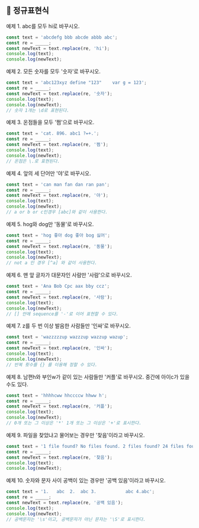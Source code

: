 ## 📌 정규표현식



예제 1. abc를 모두 hi로 바꾸시오.

```js
const text = 'abcdefg bbb abcde abbb abc';
const re = _____;
const newText = text.replace(re, 'hi');
console.log(text);
console.log(newText);
```



예제 2. 모든 숫자를 모두 '숫자'로 바꾸시오.

```js
const text = 'abc123xyz define "123" 	var g = 123';
const re = _____;
const newText = text.replace(re, '숫자');
console.log(text);
console.log(newText);
// 숫자 1개는 \d로 표현된다.
```



예제 3. 온점들을 모두 '쩜'으로 바꾸시오.

```js
const text = 'cat. 896. abc1 ?=+.';
const re = _____;
const newText = text.replace(re, '쩜');
console.log(text);
console.log(newText);
// 온점은 \.로 표현된다.
```



예제 4. 앞의 세 단어만  '야'로 바꾸시오.

```js
const text = 'can man fan dan ran pan';
const re = _____;
const newText = text.replace(re, '야');
console.log(text);
console.log(newText);
// a or b or c인경우 [abc]와 같이 사용한다.
```



예제 5. hog와 dog만 '동물'로 바꾸시오.

```js
const text = 'hog 좋아 dog 좋아 bog 싫어';
const re = _____;
const newText = text.replace(re, '동물');
console.log(text);
console.log(newText);
// not a 인 경우 [^a] 와 같이 사용한다.
```



예제 6. 맨 앞 글자가 대문자인 사람만 '사람'으로 바꾸시오.

```js
const text = 'Ana Bob Cpc aax bby ccz';
const re = _____;
const newText = text.replace(re, '사람');
console.log(text);
console.log(newText);
// [] 안에 sequence를 '-'로 이어 표현할 수 있다.
```



예제 7. z를 두 번 이상 발음한 사람들만 '인싸'로 바꾸시오.

```js
const text = 'wazzzzzup wazzzup wazzup wazup';
const re = _____;
const newText = text.replace(re, '인싸');
console.log(text);
console.log(newText);
// 반복 횟수를 {} 를 이용해 정할 수 있다.
```



예제 8. 남편h와 부인w가 같이 있는 사람들만 '커플'로 바꾸시오. 중간에 아이c가 있을 수도 있다.

```js
const text = 'hhhhcww hhccccw hhww h';
const re = _____;
const newText = text.replace(re, '커플');
console.log(text);
console.log(newText);
// 0개 또는 그 이상은 '*' 1개 또는 그 이상은 '+'로 표시한다.
```



예제 9. 파일을 찾았냐고 물어보는 경우만 '찾음'이라고 바꾸시오.

```js
const text = '1 file found? No files found.	2 files found? 24 files found?';
const re = _____;
const newText = text.replace(re, '찾음');
console.log(text);
console.log(newText);
```



예제 10. 숫자와 문자 사이 공백이 있는 경우만 '공백 있음'이라고 바꾸시오.

```js
const text = '1.   abc 	2.	abc	3.           abc 4.abc';
const re = _____;
const newText = text.replace(re, '공백 있음');
console.log(text);
console.log(newText);
// 공백문자는 '\s'이고, 공백문자가 아닌 문자는 '\S'로 표시한다.
```
